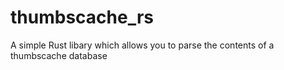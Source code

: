 # thumbscache_rs
A simple Rust libary which allows you to parse the contents of a thumbscache database
